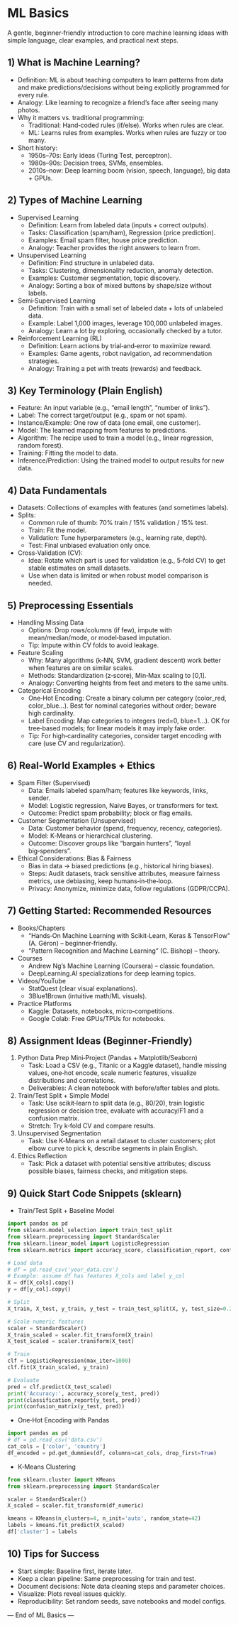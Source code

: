 # ML Basics

A gentle, beginner‑friendly introduction to core machine learning ideas with simple language, clear examples, and practical next steps.

## 1) What is Machine Learning?
- Definition: ML is about teaching computers to learn patterns from data and make predictions/decisions without being explicitly programmed for every rule.
- Analogy: Like learning to recognize a friend’s face after seeing many photos.
- Why it matters vs. traditional programming:
  - Traditional: Hand‑coded rules (if/else). Works when rules are clear.
  - ML: Learns rules from examples. Works when rules are fuzzy or too many.
- Short history:
  - 1950s–70s: Early ideas (Turing Test, perceptron).
  - 1980s–90s: Decision trees, SVMs, ensembles.
  - 2010s–now: Deep learning boom (vision, speech, language), big data + GPUs.

## 2) Types of Machine Learning
- Supervised Learning
  - Definition: Learn from labeled data (inputs + correct outputs).
  - Tasks: Classification (spam/ham), Regression (price prediction).
  - Examples: Email spam filter, house price prediction.
  - Analogy: Teacher provides the right answers to learn from.
- Unsupervised Learning
  - Definition: Find structure in unlabeled data.
  - Tasks: Clustering, dimensionality reduction, anomaly detection.
  - Examples: Customer segmentation, topic discovery.
  - Analogy: Sorting a box of mixed buttons by shape/size without labels.
- Semi‑Supervised Learning
  - Definition: Train with a small set of labeled data + lots of unlabeled data.
  - Example: Label 1,000 images, leverage 100,000 unlabeled images.
  - Analogy: Learn a lot by exploring, occasionally checked by a tutor.
- Reinforcement Learning (RL)
  - Definition: Learn actions by trial‑and‑error to maximize reward.
  - Examples: Game agents, robot navigation, ad recommendation strategies.
  - Analogy: Training a pet with treats (rewards) and feedback.

## 3) Key Terminology (Plain English)
- Feature: An input variable (e.g., “email length”, “number of links”).
- Label: The correct target/output (e.g., spam or not spam).
- Instance/Example: One row of data (one email, one customer).
- Model: The learned mapping from features to predictions.
- Algorithm: The recipe used to train a model (e.g., linear regression, random forest).
- Training: Fitting the model to data.
- Inference/Prediction: Using the trained model to output results for new data.

## 4) Data Fundamentals
- Datasets: Collections of examples with features (and sometimes labels).
- Splits:
  - Common rule of thumb: 70% train / 15% validation / 15% test.
  - Train: Fit the model.
  - Validation: Tune hyperparameters (e.g., learning rate, depth).
  - Test: Final unbiased evaluation only once.
- Cross‑Validation (CV):
  - Idea: Rotate which part is used for validation (e.g., 5‑fold CV) to get stable estimates on small datasets.
  - Use when data is limited or when robust model comparison is needed.

## 5) Preprocessing Essentials
- Handling Missing Data
  - Options: Drop rows/columns (if few), impute with mean/median/mode, or model‑based imputation.
  - Tip: Impute within CV folds to avoid leakage.
- Feature Scaling
  - Why: Many algorithms (k‑NN, SVM, gradient descent) work better when features are on similar scales.
  - Methods: Standardization (z‑score), Min‑Max scaling to [0,1].
  - Analogy: Converting heights from feet and meters to the same units.
- Categorical Encoding
  - One‑Hot Encoding: Create a binary column per category (color_red, color_blue…). Best for nominal categories without order; beware high cardinality.
  - Label Encoding: Map categories to integers (red=0, blue=1…). OK for tree‑based models; for linear models it may imply fake order.
  - Tip: For high‑cardinality categories, consider target encoding with care (use CV and regularization).

## 6) Real‑World Examples + Ethics
- Spam Filter (Supervised)
  - Data: Emails labeled spam/ham; features like keywords, links, sender.
  - Model: Logistic regression, Naive Bayes, or transformers for text.
  - Outcome: Predict spam probability; block or flag emails.
- Customer Segmentation (Unsupervised)
  - Data: Customer behavior (spend, frequency, recency, categories).
  - Model: K‑Means or hierarchical clustering.
  - Outcome: Discover groups like “bargain hunters”, “loyal big‑spenders”.
- Ethical Considerations: Bias & Fairness
  - Bias in data → biased predictions (e.g., historical hiring biases).
  - Steps: Audit datasets, track sensitive attributes, measure fairness metrics, use debiasing, keep humans‑in‑the‑loop.
  - Privacy: Anonymize, minimize data, follow regulations (GDPR/CCPA).

## 7) Getting Started: Recommended Resources
- Books/Chapters
  - “Hands‑On Machine Learning with Scikit‑Learn, Keras & TensorFlow” (A. Géron) – beginner‑friendly.
  - “Pattern Recognition and Machine Learning” (C. Bishop) – theory.
- Courses
  - Andrew Ng’s Machine Learning (Coursera) – classic foundation.
  - DeepLearning.AI specializations for deep learning topics.
- Videos/YouTube
  - StatQuest (clear visual explanations).
  - 3Blue1Brown (intuitive math/ML visuals).
- Practice Platforms
  - Kaggle: Datasets, notebooks, micro‑competitions.
  - Google Colab: Free GPUs/TPUs for notebooks.

## 8) Assignment Ideas (Beginner‑Friendly)
1) Python Data Prep Mini‑Project (Pandas + Matplotlib/Seaborn)
   - Task: Load a CSV (e.g., Titanic or a Kaggle dataset), handle missing values, one‑hot encode, scale numeric features, visualize distributions and correlations.
   - Deliverables: A clean notebook with before/after tables and plots.
2) Train/Test Split + Simple Model
   - Task: Use scikit‑learn to split data (e.g., 80/20), train logistic regression or decision tree, evaluate with accuracy/F1 and a confusion matrix.
   - Stretch: Try k‑fold CV and compare results.
3) Unsupervised Segmentation
   - Task: Use K‑Means on a retail dataset to cluster customers; plot elbow curve to pick k, describe segments in plain English.
4) Ethics Reflection
   - Task: Pick a dataset with potential sensitive attributes; discuss possible biases, fairness checks, and mitigation steps.

## 9) Quick Start Code Snippets (sklearn)
- Train/Test Split + Baseline Model
```python
import pandas as pd
from sklearn.model_selection import train_test_split
from sklearn.preprocessing import StandardScaler
from sklearn.linear_model import LogisticRegression
from sklearn.metrics import accuracy_score, classification_report, confusion_matrix

# Load data
# df = pd.read_csv('your_data.csv')
# Example: assume df has features X_cols and label y_col
X = df[X_cols].copy()
y = df[y_col].copy()

# Split
X_train, X_test, y_train, y_test = train_test_split(X, y, test_size=0.2, random_state=42, stratify=y)

# Scale numeric features
scaler = StandardScaler()
X_train_scaled = scaler.fit_transform(X_train)
X_test_scaled = scaler.transform(X_test)

# Train
clf = LogisticRegression(max_iter=1000)
clf.fit(X_train_scaled, y_train)

# Evaluate
pred = clf.predict(X_test_scaled)
print('Accuracy:', accuracy_score(y_test, pred))
print(classification_report(y_test, pred))
print(confusion_matrix(y_test, pred))
```

- One‑Hot Encoding with Pandas
```python
import pandas as pd
# df = pd.read_csv('data.csv')
cat_cols = ['color', 'country']
df_encoded = pd.get_dummies(df, columns=cat_cols, drop_first=True)
```

- K‑Means Clustering
```python
from sklearn.cluster import KMeans
from sklearn.preprocessing import StandardScaler

scaler = StandardScaler()
X_scaled = scaler.fit_transform(df_numeric)

kmeans = KMeans(n_clusters=4, n_init='auto', random_state=42)
labels = kmeans.fit_predict(X_scaled)
df['cluster'] = labels
```

## 10) Tips for Success
- Start simple: Baseline first, iterate later.
- Keep a clean pipeline: Same preprocessing for train and test.
- Document decisions: Note data cleaning steps and parameter choices.
- Visualize: Plots reveal issues quickly.
- Reproducibility: Set random seeds, save notebooks and model configs.

— End of ML Basics —
